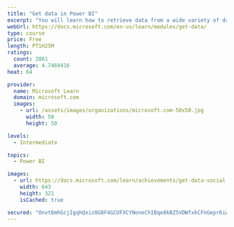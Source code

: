 ```yaml
---
title: "Get data in Power BI"
excerpt: "You will learn how to retrieve data from a wide variety of data sources, including Microsoft Excel, relational databases, and NoSQL data stores. You will also learn how to improve performance while retrieving data."
webUrl: https://docs.microsoft.com/en-us/learn/modules/get-data/
type: course
price: Free
length: PT1H25M
ratings:
  count: 2861
  average: 4.7469416
heat: 64

provider:
  name: Microsoft Learn
  domain: microsoft.com
  images:
    - url: /assets/images/organizations/microsoft.com-50x50.jpg
      width: 50
      height: 50

levels:
  - Intermediate

topics:
  - Power BI

images:
  - url: https://docs.microsoft.com/learn/achievements/get-data-social.png
    width: 643
    height: 321
    isCached: true

secured: "Onvt6mhGcjIgqhQxiz8G8F4GCUFXCYNoneChIBqe8kBZ5VDWfxkCFnGepr6iwMmnk/1TZ0CezYxAcbVe3ClQKZPkdzXycHTiZOpS2YHWpsgsVa89FI3t5jzrYx6PVAI4LS7rtF4WldMd6/jI8Oor9Jenr3DmhHOiEgGBjnmCdnb5vf22GhJL4F85hFX1S9/634DfjgCzrGZVH31cUt2yMT7wQaxth/MyGF+NkKk2tR2+5ilCaaT0DzjcbOe+EnBgZlfgAJ3jB3YvXVUMvgEWC/IJxR9UypeCsVHWKr9qgj8Xptxcpj1pIRHRP0GQC3bV9JR4fz1RSmshkuia4iX8gz6ubIMHBnrkfqNyT6PGsCLBdP7cESGsUdjQJLQMzl4qo2eBsSxstEaYV0MkSAPwoCPrKFq2p8J6aAr4TeFOHh4=;ONujrZJyKqSEWALQXxj4Bg=="
---
```


